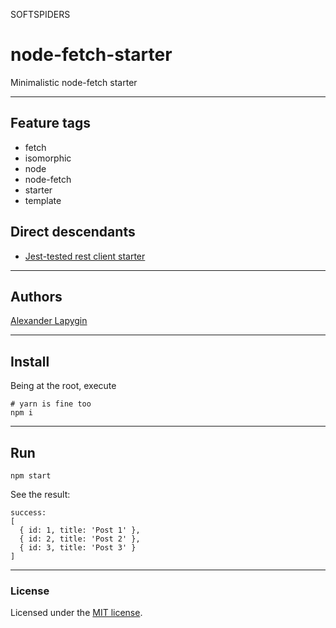 SOFTSPIDERS

# node-fetch-starter

Minimalistic node-fetch starter

---

## Feature tags

- fetch
- isomorphic
- node
- node-fetch
- starter
- template

## Direct descendants
- [Jest-tested rest client starter](https://github.com/softspiders/rest-client-jest-starter)

---
## Authors

[Alexander Lapygin](https://github.com/AlexanderLapygin)

---

## Install

Being at the root, execute

```
# yarn is fine too  
npm i
```

---

## Run

```
npm start
```

See the result:

```
success:
[
  { id: 1, title: 'Post 1' },
  { id: 2, title: 'Post 2' },
  { id: 3, title: 'Post 3' }
]
```

---

### License

Licensed under the [MIT license](./LICENSE). 

